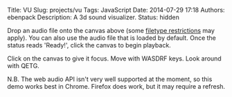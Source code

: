 Title: VU
Slug: projects/vu
Tags: JavaScript
Date: 2014-07-29 17:18
Authors: ebenpack
Description: A 3d sound visualizer.
Status: hidden

<canvas id="canvas" width="600px" height="400px" style="background-color:black;"></canvas>
<div>
    <p>Drop an audio file onto the canvas above (some <a href="https://developer.mozilla.org/en-US/docs/Web/HTML/Supported_media_formats">filetype restrictions</a> may apply). You can also use the audio file that is loaded by default. Once the status reads 'Ready!', click the canvas to begin playback.</p>
</div>
<div>
    <p>Click on the canvas to give it focus. Move with WASDRF keys. Look around with QETG.</p>
    <p>N.B. The web audio API isn't very well supported at the moment, so this demo works best in Chrome. Firefox does work, but it may require a refresh.</p>
</div>
<script src="{filename}/js/wireframe.js"></script>
<script src="{filename}/js/vu.demo.js"></script>
